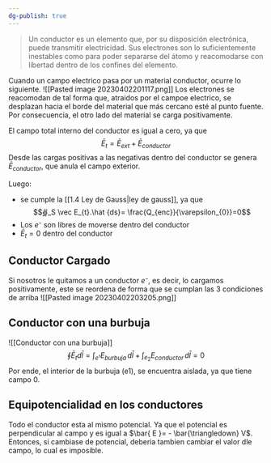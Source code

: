 ```yaml
---
dg-publish: true
---
```

> Un conductor es un elemento que, por su disposición electrónica, puede transmitir electricidad. Sus electrones son lo suficientemente inestables como para poder separarse del átomo y reacomodarse con libertad dentro de los confines del elemento.

Cuando un campo electrico pasa por un material conductor, ocurre lo siguiente.
![[Pasted image 20230402201117.png]]
Los electrones se reacomodan de tal forma que, atraidos por el campoe electrico, se desplazan hacia el borde del material que más cercano esté al punto fuente. Por consecuencia, el otro lado del material se carga positivamente.

El campo total interno del conductor es igual a cero, ya que
$$\bar{ E}_{t}= \bar{E}_{ext}+\bar{E}_{conductor}$$
Desde las cargas positivas a las negativas dentro del conductor se genera $\bar{E}_{conductor}$, que anula el campo exterior.

Luego: 
- se cumple la [[1.4 Ley de Gauss|ley de gauss]], ya que
$$∯_S \vec E_{t}.\hat {ds}= \frac{Q_{enc}}{\varepsilon_{0}}=0$$
- Los $e⁻$ son libres de moverse dentro del conductor
- $\bar{E}_{t}=0$ dentro del conductor

## Conductor Cargado
Si nosotros le quitamos a un conductor $e⁻$, es decir, lo cargamos positivamente, este se reordena de forma que se cumplan las 3 condiciones de arriba
![[Pasted image 20230402203205.png]]

## Conductor con una burbuja
![[Conductor con una burbuja]]
$$\oint \bar{ E}_{t}d \bar{l} = \int_{e¹} E_{burbuja}\, d \bar{l}+\int_{e_{2}} E_{conductor}\, d \bar{l} = 0$$
Por ende, el interior de la burbuja (e1), se encuentra aislada, ya que tiene campo 0.

## Equipotencialidad en los conductores
Todo el conductor esta al mismo potencial. Ya que el potencial es perpendicular al campo y es igual a $\bar{ E }= - \bar{\triangledown} V$. Entonces, si cambiase de potencial, deberia tambien cambiar el valor dle campo, lo cual es imposible.